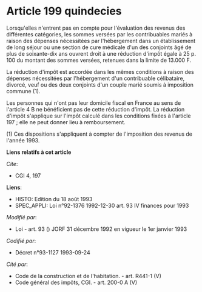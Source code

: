 # Article 199 quindecies

Lorsqu'elles n'entrent pas en compte pour l'évaluation des revenus des différentes catégories, les sommes versées par les
contribuables mariés à raison des dépenses nécessitées par l'hébergement dans un établissement de long séjour ou une section
de cure médicale d'un des conjoints âgé de plus de soixante-dix ans ouvrent droit à une réduction d'impôt égale à 25 p. 100
du montant des sommes versées, retenues dans la limite de 13.000 F.

La réduction d'impôt est accordée dans les mêmes conditions à raison des dépenses nécessitées par l'hébergement d'un
contribuable célibataire, divorcé, veuf ou des deux conjoints d'un couple marié soumis à imposition commune (1).

Les personnes qui n'ont pas leur domicile fiscal en France au sens de l'article 4 B ne bénéficient pas de cette réduction
d'impôt. La réduction d'impôt s'applique sur l'impôt calculé dans les conditions fixées à l'article 197 ; elle ne peut donner
lieu à remboursement.

(1) Ces dispositions s'appliquent à compter de l'imposition des revenus de l'année 1993.

**Liens relatifs à cet article**

_Cite_:

  - CGI 4, 197

**Liens**:

  - HISTO: Edition du 18 août 1993
  - SPEC_APPLI: Loi n°92-1376 1992-12-30 art. 93 IV finances pour 1993

_Modifié par_:

  - Loi - art. 93 () JORF 31 décembre 1992 en vigueur le 1er janvier 1993

_Codifié par_:

  - Décret n°93-1127 1993-09-24

_Cité par_:

  - Code de la construction et de l'habitation. - art. R441-1 (V)
  - Code général des impôts, CGI. - art. 200-0 A (V)
